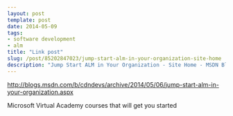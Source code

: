 ```yaml
---
layout: post
template: post
date: 2014-05-09
tags:
- software development
- alm
title: "Link post"
slug: /post/85202847023/jump-start-alm-in-your-organization-site-home
description: "Jump Start ALM in Your Organization - Site Home - MSDN Blogs"
---
```

<http://blogs.msdn.com/b/cdndevs/archive/2014/05/06/jump-start-alm-in-your-organization.aspx>

<p><span>Microsoft Virtual Academy courses that will get you started</span></p>